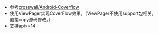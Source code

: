 
- 参考[crosswall/Android-Coverflow](https://github.com/crosswall/Android-Coverflow)
- 使用ViewPager实现CoverFlow效果。（ViewPager不使用support包相关，直接copy源码修改。）
- 支持api>=14